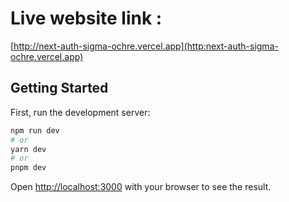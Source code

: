 # Live website link : 
[http://next-auth-sigma-ochre.vercel.app](http:next-auth-sigma-ochre.vercel.app)
## Getting Started

First, run the development server:

```bash
npm run dev
# or
yarn dev
# or
pnpm dev
```

Open [http://localhost:3000](http://localhost:3000) with your browser to see the result.